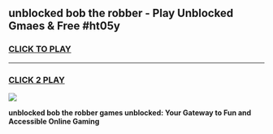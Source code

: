 
## unblocked bob the robber - Play Unblocked Gmaes & Free #ht05y
<h3>
<a href="https://news.freeplayer.one?title=unblocked_bob_the_robber&ref=03M">CLICK TO PLAY</a></h3>
<hr>

<h3>
<a href="https://news.freeplayer.one?title=unblocked_bob_the_robber&ref=03M">CLICK 2 PLAY</a>
  
</h3>

<a href="https://news.freeplayer.one?title=unblocked_bob_the_robber&ref=03M"><img src="https://clearcache.store/games.png"></a>


**unblocked bob the robber games unblocked: Your Gateway to Fun and Accessible Online Gaming**
